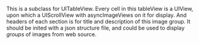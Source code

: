 This is a subclass for UITableView.
Every cell in this tableView is a UIView, upon which a UIScrollView with asyncImageViews on it for display. And headers of each section is for title and description of this image group.
It should be inited with a json structure file, and could be used to display *groups* of images from  web source.